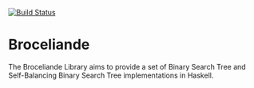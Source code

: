 [![Build Status](https://travis-ci.com/n-osborne/Broceliande.svg?branch=master)](https://travis-ci.com/n-osborne/Broceliande) 

# Broceliande

The Broceliande Library aims to provide a set of Binary Search Tree and
Self-Balancing Binary Search Tree implementations in Haskell.

